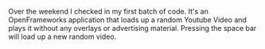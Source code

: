

Over the weekend I checked in my first batch of code. It's an OpenFrameworks application that loads up a random Youtube Video and plays it without any overlays or advertising material. Pressing the space bar will load up a new random video.

